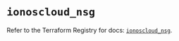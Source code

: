 # `ionoscloud_nsg`

Refer to the Terraform Registry for docs: [`ionoscloud_nsg`](https://registry.terraform.io/providers/ionos-cloud/ionoscloud/6.7.6/docs/resources/nsg).
